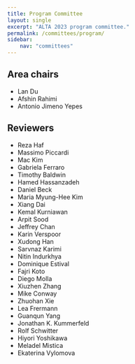 ```yaml
---
title: Program Committee
layout: single
excerpt: "ALTA 2023 program committee."
permalink: /committees/program/
sidebar:
    nav: "committees"
---
```

## Area chairs
- Lan Du
- Afshin Rahimi
- Antonio Jimeno Yepes


## Reviewers 
- Reza Haf
- Massimo Piccardi
- Mac Kim
- Gabriela Ferraro
- Timothy Baldwin
- Hamed Hassanzadeh
- Daniel Beck
- Maria Myung-Hee Kim
- Xiang Dai
- Kemal Kurniawan
- Arpit Sood
- Jeffrey Chan
- Karin Verspoor
- Xudong Han
- Sarvnaz Karimi
- Nitin Indurkhya
- Dominique Estival
- Fajri Koto
- Diego Molla
- Xiuzhen Zhang
- Mike Conway
- Zhuohan Xie
- Lea Frermann
- Guanqun Yang
- Jonathan K. Kummerfeld
- Rolf Schwitter
- Hiyori Yoshikawa
- Meladel Mistica
- Ekaterina Vylomova